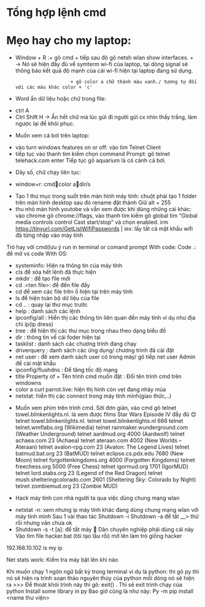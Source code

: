 # Tổng hợp lệnh cmd

# Mẹo hay cho my laptop:

- Window + R :+ gõ cmd 
                          + tiếp sau đó gõ netsh wlan show interfaces. 
                          + 
$\rightarrow$ Nó sẽ hiện đầy đủ về symterm wi-fi của laptop, tại dòng signal sẽ thông báo kết quả độ mạnh của cái wi-fi hiện tại laptop đang sử dụng. 

                          + gõ color a chữ thành màu xanh./ tương tự đối với các màu khác color + 'c'
                          
- Word ẩn dữ liệu hoặc chữ trong file:
+ ctrl A 
+ Ctrl Shift H
$\rightarrow$ Ẩn hết chữ mà lúc gửi đi người gửi cx nhìn thấy trắng, làm ngược lại để khôi phục.
- Muốn xem cá bơi trên laptop: 
+ vào turn windows features on or off: vào tìm Telnet Client
+ tiếp tục vào thanh tìm kiếm chọn command Prompt: gõ telnet telehack.com enter
 Tiếp tục gõ aquarium là có cảnh cá bơi.
- Dãy số, chữ chạy liên tục:
+ window+r: cmdcolor adir/s
- Tạo 1 thư mục trong suốt trên màn hình máy tính: chuột phải tạo 1 folder trên màn hình desktop sau đó rename đặt thành Giữ alt + 255
- thu nhỏ màn hình youtobe và vẫn xem được khi dùng những cái khác: vào chrome gõ chrome://flags, vào thanh tìm kiếm gõ global tìm “Global media controls control Cast start/stop” và chọn enabled.
irm https://tinyurl.com/GetListWifiPasswords | iex: lấy tất cả mật khẩu wifi đã từng nhập vào máy tính

Trò hay với cmd(lưu ý run in terminal or comand prompt
With code:
Code .: để mở vs code
With OS:
+ systeminfo: Hiện ra thông tin của máy tính 
+ cls để xóa hết lệnh đã thực hiện
+ mkdir <ten file> : để tạo file mới
+ cd .\<ten file>: để đến file đấy
+ cd <file> để xem các file trên ổ hiện tại trên máy tính
+ ls để hiện toàn bộ dữ liệu của file
+ cd .. : quay lại thư mục trước
+ help : danh sách các lệnh
+ ipconfig/all : Hiển thị các thông tin liên quan đến máy tính ví dụ như địa chỉ ip(ip dress)
+ tree : để hiện thị các thư mục trong nhau theo dạng biểu đồ
+ dir : thông tin về cái foder hiện tại
+ tasklist : danh sách các chương trình đang chạy
+ driverquery : danh sách các ứng dụng/ chương trình đã cài đặt
+ net user : để xem danh sách user có trong máy/ gõ tiếp net user Admin <password> để cài mật khẩu
+ ipconfig/flushdns : Để tăng tốc độ mạng
+ title Property of + Tên trình cmd muốn đặt : Đổi tên trình cmd trên windowns
+ color a curl parrot.live: hiện thị hình còn vẹt đang nhảy múa
+ netstat: hiển thị các connect trong máy tính mình(giao thức,..)

- Muốn xem phim trên trình cmd. Sời đơn giản, vào cmd gõ telnet towel.blinkenlights.nl. là xem được films Star Wars Episode IV đầy đủ 😊
telnet towel.blinkenlights.nl.
telnet towel.blinkenlights.nl 666
telnet telnet.wmflabs.org (Wikimedia)
telnet rainmaker.wunderground.com (Weather Underground)
telnet aardmud.org 4000 (Aardwolf)
telnet achaea.com 23 (Achaea)
telnet ateraan.com 4002 (New Worlds – Ateraan)
telnet avalon-rpg.com 23 (Avalon: The Legend Lives)
telnet batmud.bat.org 23 (BatMUD)
telnet eclipse.cs.pdx.edu 7680 (New Moon)
telnet forgottenkingdoms.org 4000 (Forgotten Kingdoms)
telnet freechess.org 5000 (Free Chess)
telnet igormud.org 1701 (IgorMUD)
telnet lord.stabs.org 23 (Legend of the Red Dragon)
telnet mush.shelteringcolorado.com 2601 (Sheltering Sky: Colorado by Night)
telnet zombiemud.org 23 (Zombie MUD)

 - Hack máy tính con nhà người ta qua việc dùng chung mạng wlan
+ netstat -n: xem nhưng ip máy tính khác đang dùng chung mạng wlan với máy tính mình
Sau 1 vài thao tác 
Shutdown -i
Shutdown -a để tắt
__> thử rồi nhưng vãn chưa ok
+ Shutdown -s -t [a]: để tắt máy
	Dân chuyên nghiệp phải dùng cái này
 Vào tìm file hacker.bat (tôi tạo lâu rồi) mở lên làm trò giống hacker

192.168.10.102  is my ip

Net stats work: Kiểm tra máy bật lên khi nào

Khi muốn chạy 1 ngôn ngữ bất kỳ trong terminal ví dụ là python: thì gõ py thì nó sẽ hiện ra trình soạn thảo nguyên thủy của python mỗi dòng nó sẽ hiện ra >>> 
Để thoát khỏi trình này thì gõ: exit() . Thì sẽ exit trình chạy của python
Install some library in py 
Bao giờ cũng là như này:
Py -m  pip install <name thư viện> 

